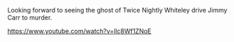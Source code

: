 Looking forward to seeing the ghost of Twice Nightly Whiteley drive Jimmy Carr to murder.

https://www.youtube.com/watch?v=llc8Wf1ZNoE